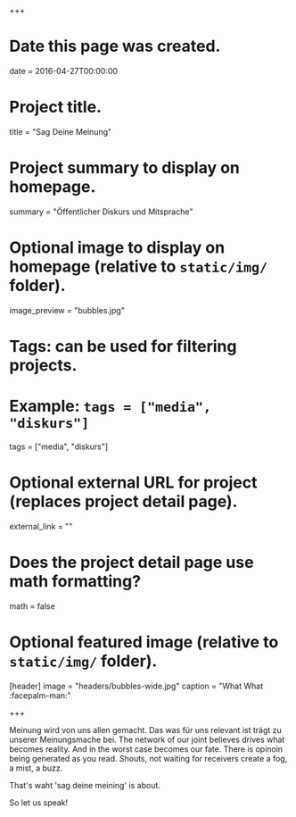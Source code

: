 +++
# Date this page was created.
date = 2016-04-27T00:00:00

# Project title.
title = "Sag Deine Meinung"

# Project summary to display on homepage.
summary = "Öffentlicher Diskurs und Mitsprache"

# Optional image to display on homepage (relative to `static/img/` folder).
image_preview = "bubbles.jpg"

# Tags: can be used for filtering projects.
# Example: `tags = ["media", "diskurs"]`
tags = ["media", "diskurs"]

# Optional external URL for project (replaces project detail page).
external_link = ""

# Does the project detail page use math formatting?
math = false

# Optional featured image (relative to `static/img/` folder).
[header]
image = "headers/bubbles-wide.jpg"
caption = "What What :facepalm-man:"

+++

Meinung wird von uns allen gemacht. Das was für uns relevant ist trägt zu unserer Meinungsmache bei.
The network of our joint believes drives what becomes reality. And in the worst case becomes our fate.
There is opinoin being generated as you read. Shouts, not waiting for receivers create a fog, a mist, a buzz.

That's waht 'sag deine meining' is about. 

So let us speak!